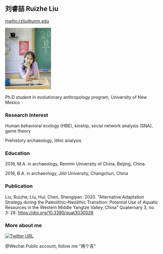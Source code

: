 ## 刘睿喆 Ruizhe Liu

<mailto:rzliu@unm.edu>

<img src="https://github.com/rzliu37/ruizheliu.github.com/blob/gh-pages/rzliu.jpg" width="150" height="200">

Ph.D student in evolutionary anthropology program, University of New Mexico



### Research Interest
Human behavioral ecology (HBE), kinship, social network analysis (SNA), game theory

Prehistory archaeology, lithic analysis

### Education

2019, M.A. in archaeology, Renmin University of China, Beijing, China.

2016, B.A. in archaeology, Jilin University, Changchun, China

### Publication

Liu, Ruizhe; Liu, Hui; Chen, Shengqian. 2020. "Alternative Adaptation Strategy during the Paleolithic–Neolithic Transition: Potential Use of Aquatic Resources in the Western Middle Yangtze Valley, China" Quaternary 3, no. 3: 28. https://doi.org/10.3390/quat3030028


### More about me

[![Twitter URL](https://img.shields.io/twitter/url/https/twitter.com/rzliu_anth.svg?style=social&label=Follow%20%40rzliu_anth)](https://twitter.com/rzliu_anth)

@Wechat Public account, follow me "两个吉"




